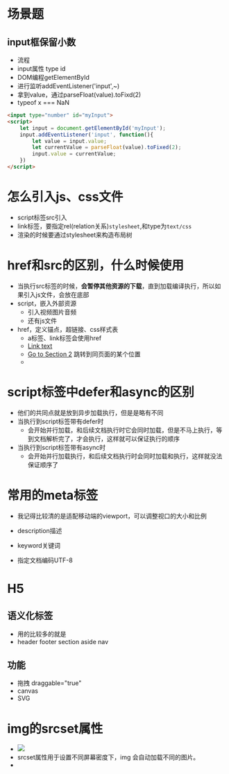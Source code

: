 # 场景题
## input框保留小数
- 流程 
- input属性 type id
- DOM编程getElementById
- 进行监听addEventListener('input',~)
- 拿到value，通过parseFloat(value).toFixd(2)
- typeof x === NaN
```html
<input type="number" id="myInput">
<script>
    let input = document.getElementById('myInput');
    input.addEventListener('input', function(){
        let value = input.value;
        let currentValue = parseFloat(value).toFixed(2);
        input.value = currentValue;
    })
</script>

```

# 怎么引入js、css文件
- script标签src引入
- link标签，要指定rel(relation关系)`stylesheet`,和type为`text/css`
- 渲染的时候要通过stylesheet来构造布局树

# href和src的区别，什么时候使用
- 当执行src标签的时候，**会暂停其他资源的下载**，直到加载编译执行，所以如果引入js文件，会放在底部
- script，嵌入外部资源
  - 引入视频图片音频
  - 还有js文件
- href，定义锚点，超链接、css样式表
  - a标签、link标签会使用href
  -  <a href="https://www.example.com">Link text</a>
  -  <a href="#section2">Go to Section 2</a> 跳转到同页面的某个位置
  -  <link rel="stylesheet" type="text/css" href="styles.css">

# script标签中defer和async的区别
- 他们的共同点就是放到异步加载执行，但是是略有不同
- 当执行到script标签带有defer时
  - 会开始并行加载，和后续文档执行时它会同时加载，但是不马上执行，等到文档解析完了，才会执行，这样就可以保证执行的顺序
- 当执行到script标签带有async时
  - 会开始并行加载执行，和后续文档执行时会同时加载和执行，这样就没法保证顺序了

# 常用的meta标签
- 我记得比较清的是适配移动端的viewport，可以调整视口的大小和比例
- description描述
- keyword关键词

- 指定文档编码UTF-8
# H5
## 语义化标签
- 用的比较多的就是
- header footer section aside nav
## 功能
- 拖拽 draggable="true"
- canvas
- SVG

#  img的srcset属性
- <img src="image-128.png" srcset="image-256.png 2x" />
- srcset属性用于设置不同屏幕密度下，img 会自动加载不同的图片。
- 






